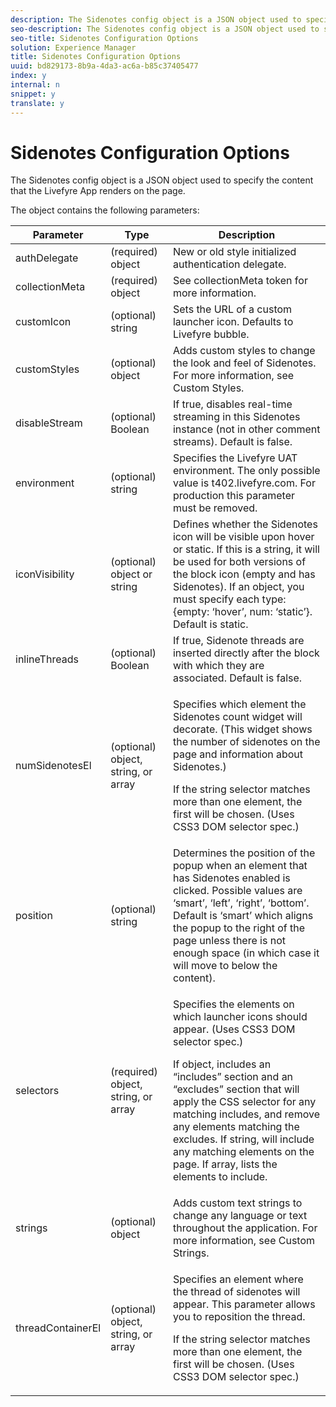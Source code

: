 ```yaml
---
description: The Sidenotes config object is a JSON object used to specify the content that the Livefyre App renders on the page.
seo-description: The Sidenotes config object is a JSON object used to specify the content that the Livefyre App renders on the page.
seo-title: Sidenotes Configuration Options
solution: Experience Manager
title: Sidenotes Configuration Options
uuid: bd829173-8b9a-4da3-ac6a-b85c37405477
index: y
internal: n
snippet: y
translate: y
---
```


# Sidenotes Configuration Options

The Sidenotes config object is a JSON object used to specify the content that the Livefyre App renders on the page.

The object contains the following parameters:

<table frame="all" rowsep="1" colsep="1" id="table_rfj_cmj_yy"> 
 <thead> 
  <tr> 
   <th class="entry"> Parameter</th> 
   <th class="entry"> Type</th> 
   <th class="entry"> Description</th> 
  </tr> 
 </thead>
 <tbody> 
  <tr> 
   <td> authDelegate</td> 
   <td> (required) object </td> 
   <td> New or old style initialized authentication delegate.</td> 
  </tr> 
  <tr> 
   <td> collectionMeta</td> 
   <td> (required) object</td> 
   <td> See collectionMeta token for more information.</td> 
  </tr> 
  <tr> 
   <td> customIcon</td> 
   <td> (optional) string </td> 
   <td> Sets the URL of a custom launcher icon. Defaults to Livefyre bubble.</td> 
  </tr> 
  <tr> 
   <td> customStyles</td> 
   <td> (optional) object </td> 
   <td> Adds custom styles to change the look and feel of Sidenotes. For more information, see Custom Styles.</td> 
  </tr> 
  <tr> 
   <td> disableStream</td> 
   <td> (optional) Boolean </td> 
   <td> If true, disables real-time streaming in this Sidenotes instance (not in other comment streams). Default is false.</td> 
  </tr> 
  <tr> 
   <td> environment</td> 
   <td> (optional) string </td> 
   <td> Specifies the Livefyre UAT environment. The only possible value is t402.livefyre.com. For production this parameter must be removed.</td> 
  </tr> 
  <tr> 
   <td> iconVisibility</td> 
   <td> (optional) object or string</td> 
   <td> Defines whether the Sidenotes icon will be visible upon hover or static. If this is a string, it will be used for both versions of the block icon (empty and has Sidenotes). If an object, you must specify each type: {empty: ‘hover’, num: ‘static’}. Default is static.</td> 
  </tr> 
  <tr> 
   <td> inlineThreads</td> 
   <td> (optional) Boolean</td> 
   <td> If true, Sidenote threads are inserted directly after the block with which they are associated. Default is false.</td> 
  </tr> 
  <tr> 
   <td> numSidenotesEl</td> 
   <td> (optional) object, string, or array </td> 
   <td> <p>Specifies which element the Sidenotes count widget will decorate. (This widget shows the number of sidenotes on the page and information about Sidenotes.)</p> <p>If the string selector matches more than one element, the first will be chosen. (Uses CSS3 DOM selector spec.)</p> </td> 
  </tr> 
  <tr> 
   <td> position</td> 
   <td> (optional) string</td> 
   <td> Determines the position of the popup when an element that has Sidenotes enabled is clicked. Possible values are ‘smart’, ‘left’, ‘right’, ‘bottom’. Default is ‘smart’ which aligns the popup to the right of the page unless there is not enough space (in which case it will move to below the content).</td> 
  </tr> 
  <tr> 
   <td> selectors</td> 
   <td> (required) object, string, or array </td> 
   <td> <p>Specifies the elements on which launcher icons should appear. (Uses CSS3 DOM selector spec.)</p> <p>If object, includes an “includes” section and an “excludes” section that will apply the CSS selector for any matching includes, and remove any elements matching the excludes. If string, will include any matching elements on the page. If array, lists the elements to include.</p> </td> 
  </tr> 
  <tr> 
   <td> strings</td> 
   <td> (optional) object</td> 
   <td> Adds custom text strings to change any language or text throughout the application. For more information, see Custom Strings.</td> 
  </tr> 
  <tr> 
   <td> threadContainerEl</td> 
   <td> (optional) object, string, or array</td> 
   <td> <p>Specifies an element where the thread of sidenotes will appear. This parameter allows you to reposition the thread.</p> <p>If the string selector matches more than one element, the first will be chosen. (Uses CSS3 DOM selector spec.)</p> </td> 
  </tr> 
 </tbody> 
</table>

